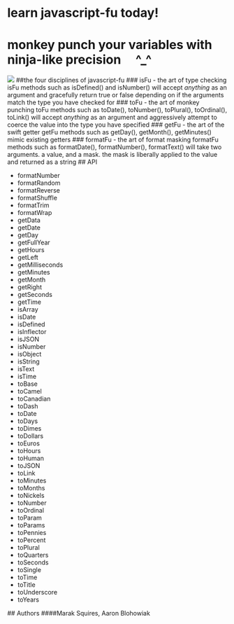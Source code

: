 #  learn javascript-fu today!
#  monkey punch your variables with ninja-like precision &nbsp;&nbsp;&nbsp; ^_^
<img src = "http://imgur.com/32UFx.jpg" border = "0">
##the four disciplines of javascript-fu
### isFu - the art of type checking
isFu methods such as isDefined() and isNumber() will accept <em>anything</em> as an argument and gracefully return true or false depending on if the arguments match the type you have checked for
### toFu - the art of monkey punching
toFu methods such as toDate(), toNumber(), toPlural(), toOrdinal(), toLink() will accept <em>anything</em> as an argument and aggressively attempt to coerce the value into the type you have specified 
### getFu - the art of the swift getter
getFu methods such as getDay(), getMonth(), getMinutes() mimic existing getters
### formatFu - the art of format masking
formatFu methods such as formatDate(), formatNumber(), formatText() will take two arguments. a value, and a mask. the mask is liberally applied to the value and returned as a string
## API
<ul><li>formatNumber<ul></ul></li><li>formatRandom<ul></ul></li><li>formatReverse<ul></ul></li><li>formatShuffle<ul></ul></li><li>formatTrim<ul></ul></li><li>formatWrap<ul></ul></li><li>getData<ul></ul></li><li>getDate<ul></ul></li><li>getDay<ul></ul></li><li>getFullYear<ul></ul></li><li>getHours<ul></ul></li><li>getLeft<ul></ul></li><li>getMilliseconds<ul></ul></li><li>getMinutes<ul></ul></li><li>getMonth<ul></ul></li><li>getRight<ul></ul></li><li>getSeconds<ul></ul></li><li>getTime<ul></ul></li><li>isArray<ul></ul></li><li>isDate<ul></ul></li><li>isDefined<ul></ul></li><li>isInflector<ul></ul></li><li>isJSON<ul></ul></li><li>isNumber<ul></ul></li><li>isObject<ul></ul></li><li>isString<ul></ul></li><li>isText<ul></ul></li><li>isTime<ul></ul></li><li>toBase<ul></ul></li><li>toCamel<ul></ul></li><li>toCanadian<ul></ul></li><li>toDash<ul></ul></li><li>toDate<ul></ul></li><li>toDays<ul></ul></li><li>toDimes<ul></ul></li><li>toDollars<ul></ul></li><li>toEuros<ul></ul></li><li>toHours<ul></ul></li><li>toHuman<ul></ul></li><li>toJSON<ul></ul></li><li>toLink<ul></ul></li><li>toMinutes<ul></ul></li><li>toMonths<ul></ul></li><li>toNickels<ul></ul></li><li>toNumber<ul></ul></li><li>toOrdinal<ul></ul></li><li>toParam<ul></ul></li><li>toParams<ul></ul></li><li>toPennies<ul></ul></li><li>toPercent<ul></ul></li><li>toPlural<ul></ul></li><li>toQuarters<ul></ul></li><li>toSeconds<ul></ul></li><li>toSingle<ul></ul></li><li>toTime<ul></ul></li><li>toTitle<ul></ul></li><li>toUnderscore<ul></ul></li><li>toYears<ul></ul></li></ul>
## Authors
####Marak Squires, Aaron Blohowiak